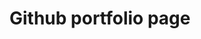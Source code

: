 # Github portfolio page

<!--
To run the Github page locally.
Go to the root directory of ThaDuyx.github.io.
Type in terminal the following code:

    bundle exec jekyll serve

The server will now start
-->
